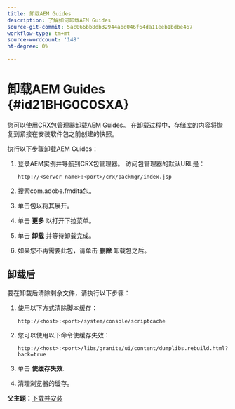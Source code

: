 ```yaml
---
title: 卸载AEM Guides
description: 了解如何卸载AEM Guides
source-git-commit: 5ac066bb8db32944abd046f64da11eeb1bdbe467
workflow-type: tm+mt
source-wordcount: '148'
ht-degree: 0%

---
```



# 卸载AEM Guides {#id21BHG0C0SXA}

您可以使用CRX包管理器卸载AEM Guides。 在卸载过程中，存储库的内容将恢复到紧接在安装软件包之前创建的快照。

执行以下步骤卸载AEM Guides：

1. 登录AEM实例并导航到CRX包管理器。 访问包管理器的默认URL是：

   ```http
   http://<server name>:<port>/crx/packmgr/index.jsp
   ```

1. 搜索com.adobe.fmdita包。
1. 单击包以将其展开。
1. 单击 **更多** 以打开下拉菜单。
1. 单击 **卸载** 并等待卸载完成。
1. 如果您不再需要此包，请单击 **删除** 卸载包之后。

## 卸载后

要在卸载后清除剩余文件，请执行以下步骤：

1. 使用以下方式清除脚本缓存：

   ```http
   http://<host>:<port>/system/console/scriptcache
   ```

1. 您可以使用以下命令使缓存失效：

   ```http
   http://<host>:<port>/libs/granite/ui/content/dumplibs.rebuild.html?back=true
   ```

1. 单击 **使缓存失效**.
1. 清理浏览器的缓存。

**父主题：**[&#x200B;下载并安装](download-install.md)

